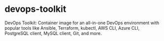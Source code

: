 # devops-toolkit
DevOps Toolkit: Container image for an all-in-one DevOps environment with popular tools like Ansible, Terraform, kubectl, AWS CLI, Azure CLI, PostgreSQL client, MySQL client, Git, and more.
